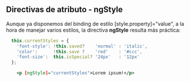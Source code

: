 ## Directivas de atributo - ngStyle

Aunque ya disponemos del binding de estilo [style.property]="value", a la hora de manejar varios estilos, la directiva **ngStyle** resulta más práctica:

```typescript
  this.currentStyles = {
    'font-style': !this.saved?    'normal' : 'italic',
    'color':      !this.save ?    'red'    : '#ccc',
    'font-size':  this.isSpecial? '24px'   : '12px'
  };
```

```xml
    <p [ngStyle]="currentStyles">Lorem ipsum!</p>
```